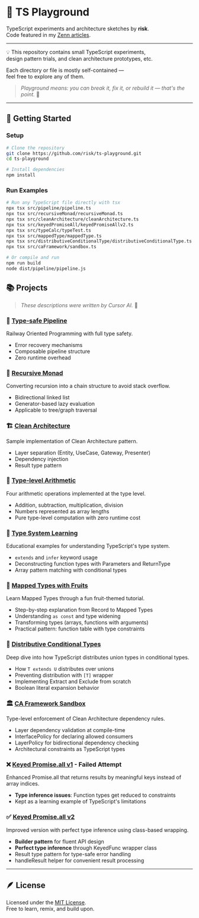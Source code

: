# 🧩 TS Playground

TypeScript experiments and architecture sketches by **risk**.  
Code featured in my [Zenn articles](https://zenn.dev/risk).

---

💡 This repository contains small TypeScript experiments,  
design pattern trials, and clean architecture prototypes, etc.

Each directory or file is mostly self-contained —  
feel free to explore any of them.

> _Playground means: you can break it, fix it, or rebuild it — that's the point._ 🎈

---

## 🚀 Getting Started

### Setup
```bash
# Clone the repository
git clone https://github.com/risk/ts-playground.git
cd ts-playground

# Install dependencies
npm install
```

### Run Examples
```bash
# Run any TypeScript file directly with tsx
npx tsx src/pipeline/pipeline.ts
npx tsx src/recursiveMonad/recursiveMonad.ts
npx tsx src/cleanArchitecture/cleanArchitecture.ts
npx tsx src/keyedPromiseAll/keyedPromiseAllv2.ts
npx tsx src/typeCalc/typeTest.ts
npx tsx src/mappedType/mappedType.ts
npx tsx src/distributiveConditionalType/distributiveConditionalType.ts
npx tsx src/caFramework/sandbox.ts

# Or compile and run
npm run build
node dist/pipeline/pipeline.js
```

## 📚 Projects

> _These descriptions were written by Cursor AI._ 🤖

### 🔗 [Type-safe Pipeline](src/typesafe-pipeline/)
Railway Oriented Programming with full type safety.
- Error recovery mechanisms
- Composable pipeline structure
- Zero runtime overhead

### 🔄 [Recursive Monad](src/recursiveMonad/)
Converting recursion into a chain structure to avoid stack overflow.
- Bidirectional linked list
- Generator-based lazy evaluation
- Applicable to tree/graph traversal

### 🏗️ [Clean Architecture](src/cleanArchitecture/)
Sample implementation of Clean Architecture pattern.
- Layer separation (Entity, UseCase, Gateway, Presenter)
- Dependency injection
- Result type pattern

### 🔢 [Type-level Arithmetic](src/typeCalc/typeCalc.ts)
Four arithmetic operations implemented at the type level.
- Addition, subtraction, multiplication, division
- Numbers represented as array lengths
- Pure type-level computation with zero runtime cost

### 📖 [Type System Learning](src/typeCalc/typeTest.ts)
Educational examples for understanding TypeScript's type system.
- `extends` and `infer` keyword usage
- Deconstructing function types with Parameters and ReturnType
- Array pattern matching with conditional types

### 🍎 [Mapped Types with Fruits](src/mappedType/mappedType.ts)
Learn Mapped Types through a fun fruit-themed tutorial.
- Step-by-step explanation from Record to Mapped Types
- Understanding `as const` and type widening
- Transforming types (arrays, functions with arguments)
- Practical pattern: function table with type constraints

### 🔀 [Distributive Conditional Types](src/distributiveConditionalType/distributiveConditionalType.ts)
Deep dive into how TypeScript distributes union types in conditional types.
- How `T extends U` distributes over unions
- Preventing distribution with `[T]` wrapper
- Implementing Extract and Exclude from scratch
- Boolean literal expansion behavior

### 🏛️ [CA Framework Sandbox](src/caFramework/sandbox.ts)
Type-level enforcement of Clean Architecture dependency rules.
- Layer dependency validation at compile-time
- InterfacePolicy for declaring allowed consumers
- LayerPolicy for bidirectional dependency checking
- Architectural constraints as TypeScript types

### ❌ [Keyed Promise.all v1](src/keyedPromiseAll/keyedPromiseAll.ts) - Failed Attempt
Enhanced Promise.all that returns results by meaningful keys instead of array indices.
- **Type inference issues**: Function types get reduced to constraints
- Kept as a learning example of TypeScript's limitations

### ✅ [Keyed Promise.all v2](src/keyedPromiseAll/keyedPromiseAllv2.ts)
Improved version with perfect type inference using class-based wrapping.
- **Builder pattern** for fluent API design
- **Perfect type inference** through KeyedFunc wrapper class
- Result type pattern for type-safe error handling
- handleResult helper for convenient result processing

---

## 🪶 License
Licensed under the [MIT License](./LICENSE).  
Free to learn, remix, and build upon.